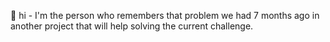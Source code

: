  👋 hi - I'm the person who remembers that problem we had 7 months ago in another project that will help solving the current challenge.
